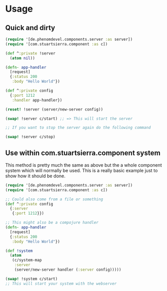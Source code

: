 # Usage
## Quick and dirty
```clj
(require '[de.phenomdevel.components.server :as server])
(require '[com.stuartsierra.component :as c])

(def ^:private !server
  (atom nil))

(defn- app-handler
  [request]
  {:status 200
   :body "Hello World"})

(def ^:private config
  {:port 1212
   :handler app-handler})

(reset! !server (server/new-server config))

(swap! !server c/start) ;; => This will start the server

;; If you want to stop the server again do the following command

(swap! !server c/stop)

```

## Use within com.stuartsierra.component system
This method is pretty much the same as above but the a whole component system which will
normally be used.
This is a really basic example just to show how it should be done.

```clj
(require '[de.phenomdevel.components.server :as server])
(require '[com.stuartsierra.component :as c])

;; Could also come from a file or something
(def ^:private config
  {:server
   {:port 1212}})

;; This might also be a compojure handler
(defn- app-handler
  [request]
  {:status 200
   :body "Hello World"})

(def !system
  (atom
   (c/system-map
    :server
    (server/new-server handler (:server config)))))

(swap! !system c/start)
;; This will start your system with the webserver

```
